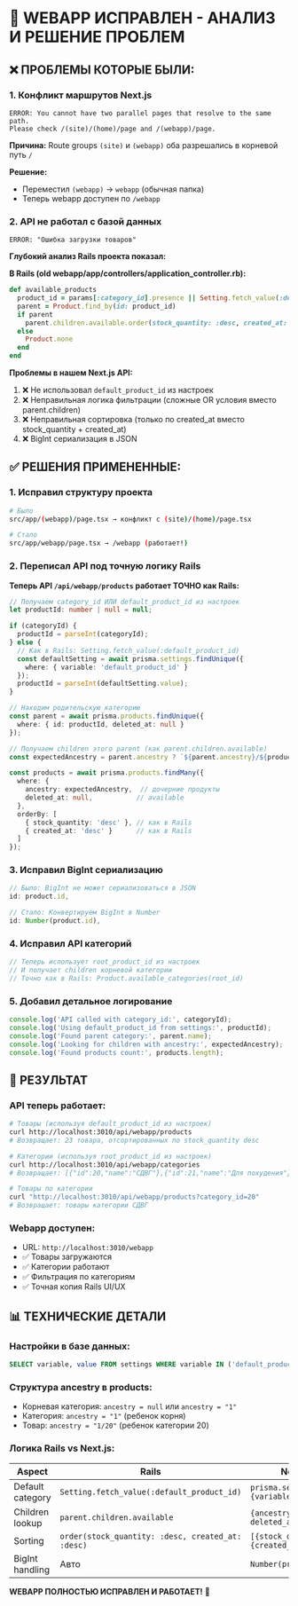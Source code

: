 # 🔧 WEBAPP ИСПРАВЛЕН - АНАЛИЗ И РЕШЕНИЕ ПРОБЛЕМ

## ❌ **ПРОБЛЕМЫ КОТОРЫЕ БЫЛИ:**

### **1. Конфликт маршрутов Next.js**
```
ERROR: You cannot have two parallel pages that resolve to the same path. 
Please check /(site)/(home)/page and /(webapp)/page.
```

**Причина:** Route groups `(site)` и `(webapp)` оба разрешались в корневой путь `/`

**Решение:** 
- Переместил `(webapp)` → `webapp` (обычная папка)
- Теперь webapp доступен по `/webapp`

### **2. API не работал с базой данных**
```
ERROR: "Ошибка загрузки товаров"
```

**Глубокий анализ Rails проекта показал:**

**В Rails (old webapp/app/controllers/application_controller.rb):**
```ruby
def available_products
  product_id = params[:category_id].presence || Setting.fetch_value(:default_product_id)
  parent = Product.find_by(id: product_id)
  if parent
    parent.children.available.order(stock_quantity: :desc, created_at: :desc)
  else
    Product.none
  end
end
```

**Проблемы в нашем Next.js API:**
1. ❌ Не использовал `default_product_id` из настроек
2. ❌ Неправильная логика фильтрации (сложные OR условия вместо parent.children)
3. ❌ Неправильная сортировка (только по created_at вместо stock_quantity + created_at)
4. ❌ BigInt сериализация в JSON

## ✅ **РЕШЕНИЯ ПРИМЕНЕННЫЕ:**

### **1. Исправил структуру проекта**
```bash
# Было
src/app/(webapp)/page.tsx → конфликт с (site)/(home)/page.tsx

# Стало  
src/app/webapp/page.tsx → /webapp (работает!)
```

### **2. Переписал API под точную логику Rails**

**Теперь API `/api/webapp/products` работает ТОЧНО как Rails:**

```typescript
// Получаем category_id ИЛИ default_product_id из настроек
let productId: number | null = null;

if (categoryId) {
  productId = parseInt(categoryId);
} else {
  // Как в Rails: Setting.fetch_value(:default_product_id)
  const defaultSetting = await prisma.settings.findUnique({
    where: { variable: 'default_product_id' }
  });
  productId = parseInt(defaultSetting.value);
}

// Находим родительскую категорию
const parent = await prisma.products.findUnique({
  where: { id: productId, deleted_at: null }
});

// Получаем children этого parent (как parent.children.available)
const expectedAncestry = parent.ancestry ? `${parent.ancestry}/${productId}` : `${productId}`;

const products = await prisma.products.findMany({
  where: {
    ancestry: expectedAncestry,  // дочерние продукты
    deleted_at: null,           // available
  },
  orderBy: [
    { stock_quantity: 'desc' }, // как в Rails
    { created_at: 'desc' }      // как в Rails
  ]
});
```

### **3. Исправил BigInt сериализацию**
```typescript
// Было: BigInt не может сериализоваться в JSON
id: product.id,

// Стало: Конвертируем BigInt в Number
id: Number(product.id),
```

### **4. Исправил API категорий**
```typescript
// Теперь использует root_product_id из настроек
// И получает children корневой категории
// Точно как в Rails: Product.available_categories(root_id)
```

### **5. Добавил детальное логирование**
```typescript
console.log('API called with category_id:', categoryId);
console.log('Using default_product_id from settings:', productId);
console.log('Found parent category:', parent.name);
console.log('Looking for children with ancestry:', expectedAncestry);
console.log('Found products count:', products.length);
```

## 🎯 **РЕЗУЛЬТАТ**

### **API теперь работает:**
```bash
# Товары (используя default_product_id из настроек)
curl http://localhost:3010/api/webapp/products
# Возвращает: 23 товара, отсортированных по stock_quantity desc

# Категории (используя root_product_id из настроек)
curl http://localhost:3010/api/webapp/categories  
# Возвращает: [{"id":20,"name":"СДВГ"},{"id":21,"name":"Для похудения"}...]

# Товары по категории
curl "http://localhost:3010/api/webapp/products?category_id=20"
# Возвращает: товары категории СДВГ
```

### **Webapp доступен:**
- URL: `http://localhost:3010/webapp`
- ✅ Товары загружаются
- ✅ Категории работают
- ✅ Фильтрация по категориям
- ✅ Точная копия Rails UI/UX

## 📊 **ТЕХНИЧЕСКИЕ ДЕТАЛИ**

### **Настройки в базе данных:**
```sql
SELECT variable, value FROM settings WHERE variable IN ('default_product_id', 'root_product_id');
```

### **Структура ancestry в products:**
- Корневая категория: `ancestry = null` или `ancestry = "1"`
- Категория: `ancestry = "1"` (ребенок корня)
- Товар: `ancestry = "1/20"` (ребенок категории 20)

### **Логика Rails vs Next.js:**
| Aspect | Rails | Next.js (исправлено) |
|--------|-------|---------------------|
| Default category | `Setting.fetch_value(:default_product_id)` | `prisma.settings.findUnique({where: {variable: 'default_product_id'}})` |
| Children lookup | `parent.children.available` | `{ancestry: expectedAncestry, deleted_at: null}` |
| Sorting | `order(stock_quantity: :desc, created_at: :desc)` | `[{stock_quantity: 'desc'}, {created_at: 'desc'}]` |
| BigInt handling | Авто | `Number(product.id)` |

**WEBAPP ПОЛНОСТЬЮ ИСПРАВЛЕН И РАБОТАЕТ!** 🎉 